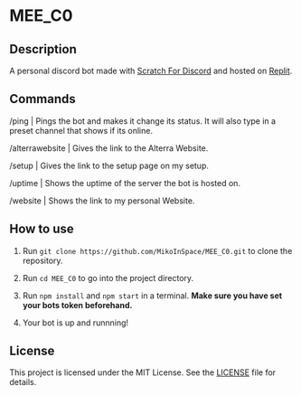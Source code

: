 # MEE_C0

## Description

A personal discord bot made with [Scratch For Discord](https://scratch-for-discord.com/) and hosted on [Replit](https://replit.com/).

## Commands

/ping           | Pings the bot and makes it change its status. It will also type in a preset channel that shows if its online.

/alterrawebsite | Gives the link to the Alterra Website.

/setup          | Gives the link to the setup page on my setup.

/uptime         | Shows the uptime of the server the bot is hosted on.

/website        | Shows the link to my personal Website.

## How to use

1. Run `git clone https://github.com/MikoInSpace/MEE_C0.git` to clone the repository.

2. Run `cd MEE_C0` to go into the project directory.

3. Run `npm install` and `npm start` in a terminal.
**Make sure you have set your bots token beforehand.**

4. Your bot is up and runnning!

## License

This project is licensed under the MIT License. See the [LICENSE](LICENSE) file for details.
